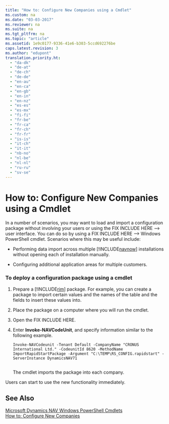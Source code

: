 ```yaml
---
title: "How to: Configure New Companies using a Cmdlet"
ms.custom: na
ms.date: "03-03-2017"
ms.reviewer: na
ms.suite: na
ms.tgt_pltfrm: na
ms.topic: "article"
ms.assetid: 1e9c0177-9336-41e6-b303-5ccd692276be
caps.latest.revision: 3
ms.author: "edupont"
translation.priority.ht: 
  - "da-dk"
  - "de-at"
  - "de-ch"
  - "de-de"
  - "en-au"
  - "en-ca"
  - "en-gb"
  - "en-in"
  - "en-nz"
  - "es-es"
  - "es-mx"
  - "fi-fi"
  - "fr-be"
  - "fr-ca"
  - "fr-ch"
  - "fr-fr"
  - "is-is"
  - "it-ch"
  - "it-it"
  - "nb-no"
  - "nl-be"
  - "nl-nl"
  - "ru-ru"
  - "sv-se"
---
```

# How to: Configure New Companies using a Cmdlet
In a number of scenarios, you may want to load and import a configuration package without involving your users or using the FIX INCLUDE HERE<!--FIX INCLUDE HERE<!--[!INCLUDE[rim](../Roles/includes/rim_md.md)] --> --> user interface. You can do so by using a FIX INCLUDE HERE<!--FIX INCLUDE HERE<!--[!INCLUDE[navnow](../ApplicationDesign/includes/navnow_md.md)] --> --> Windows PowerShell cmdlet. Scenarios where this may be useful include:  
  
-   Performing data import across multiple [!INCLUDE[navnow](../ApplicationDesign/includes/navnow_md.md)] installations without opening each of installation manually.  
  
-   Configuring additional application areas for multiple customers.  
  
### To deploy a configuration package using a cmdlet  
  
1.  Prepare a [!INCLUDE[rim](../Roles/includes/rim_md.md)] package. For example, you can create a package to import certain values and the names of the table and the fields to insert these values into.  
  
2.  Place the package on a computer where you will run the cmdlet.  
  
3.  Open the FIX INCLUDE HERE<!--[!INCLUDE[nav_shell](../SetupAndAdministration/includes/nav_shell_md.md)] -->.  
  
4.  Enter **Invoke\-NAVCodeUnit**, and specify information similar to the following example.  
  
    ```  
    Invoke-NAVCodeunit -Tenant Default -CompanyName "CRONUS International Ltd." -CodeunitId 8620 -MethodName ImportRapidStartPackage -Argument "C:\TEMP\RS_CONFIG.rapidstart" -ServerInstance DynamicsNAV71  
  
    ```  
  
     The cmdlet imports the package into each company.  
  
 Users can start to use the new functionality immediately.  
  
## See Also  
 [Microsoft Dynamics NAV Windows PowerShell Cmdlets](../Topic/Microsoft%20Dynamics%20NAV%20Windows%20PowerShell%20Cmdlets.md)   
 [How to: Configure New Companies](../SetupAndAdministration/how-to-configure-new-companies.md)
